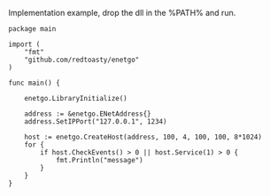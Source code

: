 Implementation example, drop the dll in the %PATH% and run.

	package main
	
	import (
		"fmt"
		"github.com/redtoasty/enetgo"
	)
	
	func main() {
	
		enetgo.LibraryInitialize()
		
		address := &enetgo.ENetAddress{}
		address.SetIPPort("127.0.0.1", 1234)

		host := enetgo.CreateHost(address, 100, 4, 100, 100, 8*1024)
		for {
			if host.CheckEvents() > 0 || host.Service(1) > 0 {
				fmt.Println("message")
			}
		}
	}
